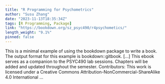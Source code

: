 ```yaml
---
title: "R Programming for Psychometrics"
author: "Susu Zhang"
date: "2023-11-13T18:35:34Z"
tags: [R Programming, Package]
link: "https://bookdown.org/sz_psyc490/r4psychometics/"
length_weight: "9.1%"
pinned: false
---
```


This is a minimal example of using the bookdown package to write a book. The output format for this example is bookdown::gitbook. [...] This ebook serves as a companion to the PSYC490 lab sessions. Chapters will be added and updated throughout the semester. Contributors: This work is licensed under a Creative Commons Attribution-NonCommercial-ShareAlike 4.0 International ...
